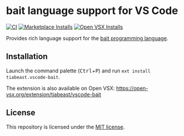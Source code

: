 # bait language support for VS Code
[![CI][ci-badge]][ci-status]
[![Marketplace Installs][badge-installs-market]][vs-marketplace]
[![Open VSX Installs][badge-installs-vsx]][open-vsx]

Provides rich language support for the [bait programming language][bait-repo].

## Installation
Launch the command palette (<kbd>Ctrl</kbd>+<kbd>P</kbd>) and run `ext install tiabeast.vscode-bait`.

The extension is also available on Open VSX: https://open-vsx.org/extension/tiabeast/vscode-bait

## License
This repository is licensed under the [MIT license](LICENSE).

<!-- links -->
[ci-badge]: https://github.com/tiabeast/vscode-bait/actions/workflows/ci.yml/badge.svg
[ci-status]: https://github.com/tiabeast/vscode-bait/actions/workflows/ci.yml
[bait-repo]: https://github.com/tiabeast/bait
[badge-installs-market]: https://img.shields.io/visual-studio-marketplace/i/tiabeast.vscode-bait?label=Installs
[badge-installs-vsx]: https://img.shields.io/open-vsx/dt/tiabeast/vscode-bait?label=VSX%20downloads
[vs-marketplace]: https://marketplace.visualstudio.com/items?itemName=tiabeast.vscode-bait
[open-vsx]: https://open-vsx.org/extension/tiabeast/vscode-bait

